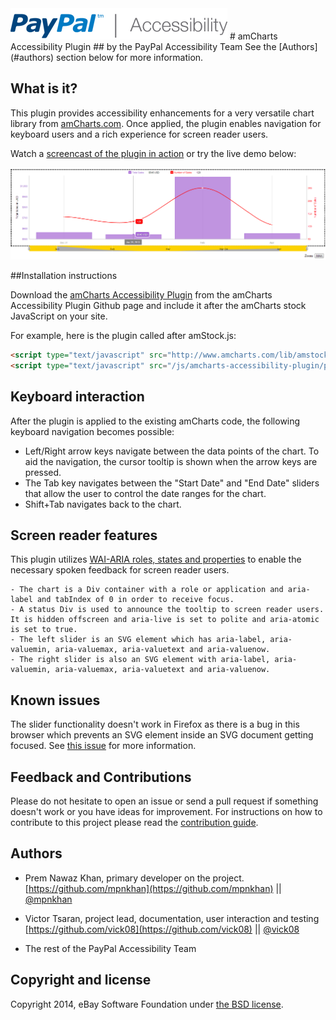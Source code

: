 <img src="images/logo/logo_347x50_PPa11y.png" alt="PayPal accessibility logo">
# amCharts Accessibility Plugin
## by the PayPal Accessibility Team
See the [Authors](#authors) section below for more information.

## What is it?
This plugin provides accessibility enhancements for a very versatile chart library from [amCharts.com](http://www.amcharts.com). Once applied, the plugin enables navigation for keyboard users and a rich experience for screen reader users.

Watch a [screencast of the plugin in action](media/SR_amChartsAccessibility.mov) or try the live demo below:

[<img src="images/amchart_screenshot.png" alt="Demo of amCharts Accessibility Plugin">](http://paypal.github.io/amcharts-accessibility-plugin/demo.html)


##Installation instructions

Download the [amCharts Accessibility Plugin](https://github.com/paypal/amcharts-accessibility-plugin/blob/master/amstock-accessibility.js) from the amCharts Accessibility Plugin Github page and include it after the amCharts stock JavaScript on your site.

For example, here is the plugin called after amStock.js:

```html
<script type="text/javascript" src="http://www.amcharts.com/lib/amstock.js"></script>
<script type="text/javascript" src="/js/amcharts-accessibility-plugin/plugins/amstock-acessibility.min.js"></script>
```

## Keyboard interaction

After the plugin is applied to the existing amCharts code, the following keyboard navigation becomes possible:

  - Left/Right arrow keys navigate between the data points of the chart. To aid the navigation, the cursor tooltip is shown when the arrow keys are pressed.
  - The Tab key navigates between the "Start Date" and "End Date" sliders that allow the user to control the date ranges for the chart.
  - Shift+Tab navigates back to the chart.
  
  ## Screen reader features
This plugin utilizes [WAI-ARIA roles, states and properties](http://www.w3.org/TR/wai-aria/) to enable the necessary spoken feedback for screen reader users.

    - The chart is a Div container with a role or application and aria-label and tabIndex of 0 in order to receive focus.
    - A status Div is used to announce the tooltip to screen reader users. It is hidden offscreen and aria-live is set to polite and aria-atomic is set to true.
    - The left slider is an SVG element which has aria-label, aria-valuemin, aria-valuemax, aria-valuetext and aria-valuenow.
    - The right slider is also an SVG element with aria-label, aria-valuemin, aria-valuemax, aria-valuetext and aria-valuenow. 

## Known issues

The slider functionality doesn't work in Firefox as there is a bug in this browser which prevents an SVG element inside an SVG document getting focused. See [this issue](https://bugzilla.mozilla.org/show_bug.cgi?id=409404) for more information.

## Feedback and Contributions
Please do not hesitate to open an issue or send a pull request if something doesn't work or you have ideas for improvement. For instructions on how to contribute to this project please read the [contribution guide](CONTRIBUTING.md).

## <a name="authors"></a>Authors
  * Prem Nawaz Khan, primary developer on the project.
[https://github.com/mpnkhan](https://github.com/mpnkhan) || [@mpnkhan](https://twitter.com/mpnkhan)

  * Victor Tsaran, project lead, documentation, user interaction and testing
[https://github.com/vick08](https://github.com/vick08) || [@vick08](https://twitter.com/vick08)

  * The rest of the PayPal Accessibility Team

## Copyright and license

Copyright 2014, eBay Software Foundation under [the BSD license](LICENSE.md).
